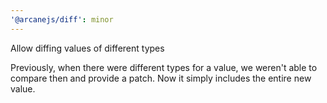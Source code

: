 ```yaml
---
'@arcanejs/diff': minor
---
```


Allow diffing values of different types

Previously, when there were different types for a value, we weren't able to
compare then and provide a patch.
Now it simply includes the entire new value.
